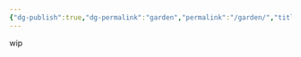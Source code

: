 ```yaml
---
{"dg-publish":true,"dg-permalink":"garden","permalink":"/garden/","title":"janek.ing - Digital Garden","created":"2025-04-25T00:06:20.203+02:00","updated":"2025-04-29T21:00:38.284+02:00"}
---
```


wip